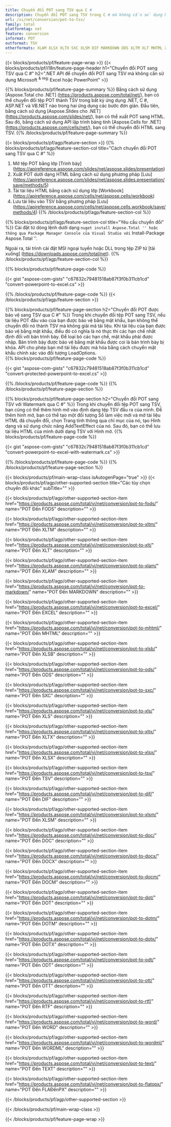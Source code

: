 ```yaml
---
title: Chuyển đổi POT sang TSV qua C #
description: Chuyển đổi POT sang TSV trong C # mà không cần sử dụng Microsoft Excel hoặc Powerpoint
url: /vi/net/conversion/pot-to-tsv/
family: total
platformtag: net
feature: conversion
informat: POT
outformat: TSV
otherformats: XLAM XLSX XLTX SXC XLSM DIF MARKDOWN ODS XLTM XLT MHTML XLSB FODS EXCEL TSV XLS DOC DOCX DOCM DOT DOTM DOTX ODT OTT RTF WORD WORDML TEXT FLATOPX
---
```

{{< blocks/products/pf/feature-page-wrap >}}
{{< blocks/products/pf/i18n/feature-page-header h1="Chuyển đổi POT sang TSV qua C #" h2=".NET API để chuyển đổi POT sang TSV mà không cần sử dụng Microsoft <sup> & reg; </sup> Excel hoặc PowerPoint" >}}

{{% blocks/products/pf/feature-page-summary %}}
Bằng cách sử dụng [Aspose.Total cho .NET] (https://products.aspose.com/total/net/), bạn có thể chuyển đổi tệp POT thành TSV trong bất kỳ ứng dụng .NET, C #, ASP.NET và VB.NET nào trong hai ứng dụng các bước đơn giản. Đầu tiên, bằng cách sử dụng [Aspose.Slides cho .NET] (https://products.aspose.com/slides/net/), bạn có thể xuất POT sang HTML. Sau đó, bằng cách sử dụng API lập trình bảng tính [Aspose.Cells for .NET] (https://products.aspose.com/cells/net/), bạn có thể chuyển đổi HTML sang TSV.
{{% /blocks/products/pf/feature-page-summary  %}}

{{< blocks/products/pf/agp/feature-section >}}
{{% blocks/products/pf/agp/feature-section-col title="Cách chuyển đổi POT sang TSV qua C #" %}}
1. Mở tệp POT bằng lớp [Trình bày] (https://apireference.aspose.com/slides/net/aspose.slides/presentation)
2. Xuất POT dưới dạng HTML bằng cách sử dụng phương pháp [Lưu] (https://apireference.aspose.com/slides/net/aspose.slides.presentation/save/methods/5)
3. Tải tài liệu HTML bằng cách sử dụng lớp [Workbook] (https://apireference.aspose.com/cells/net/aspose.cells/workbook)
4. Lưu tài liệu vào TSV bằng phương pháp [Lưu] (https://apireference.aspose.com/cells/net/aspose.cells.workbook/save/methods/4)
{{% /blocks/products/pf/agp/feature-section-col %}}

{{% blocks/products/pf/agp/feature-section-col title="Yêu cầu chuyển đổi" %}}
Cài đặt từ dòng lệnh dưới dạng `` nuget install Aspose.Total '' hoặc thông qua Package Manager Console của Visual Studio với `` Install-Package Aspose.Total ''.

Ngoài ra, tải trình cài đặt MSI ngoại tuyến hoặc DLL trong tệp ZIP từ [tải xuống] (https://downloads.aspose.com/total/net).
{{% /blocks/products/pf/agp/feature-section-col %}}

{{% blocks/products/pf/feature-page-code %}}

{{< gist "aspose-com-gists" "c67832c79481518ab87f3f0b311cb1cd" "convert-powerpoint-to-excel.cs" >}}

{{% /blocks/products/pf/feature-page-code %}}
{{< /blocks/products/pf/agp/feature-section >}}

{{% blocks/products/pf/feature-page-section  h2="Chuyển đổi POT được bảo vệ sang TSV qua C #" %}}
Trong khi chuyển đổi tệp POT sang TSV, nếu tài liệu POT đầu vào của bạn được bảo vệ bằng mật khẩu, bạn không thể chuyển đổi nó thành TSV mà không giải mã tài liệu. Khi tài liệu của bạn được bảo vệ bằng mật khẩu, điều đó có nghĩa là nó thực thi các hạn chế nhất định đối với bản trình bày. Để loại bỏ các hạn chế, mật khẩu phải được nhập. Bản trình bày được bảo vệ bằng mật khẩu được coi là bản trình bày bị khóa. API cho phép bạn mở tài liệu được mã hóa bằng cách chuyển mật khẩu chính xác vào đối tượng LoadOptions.  
{{% blocks/products/pf/feature-page-code %}}

{{< gist "aspose-com-gists" "c67832c79481518ab87f3f0b311cb1cd" "convert-protected-powerpoint-to-excel.cs" >}}
{{% /blocks/products/pf/feature-page-code  %}}
{{% /blocks/products/pf/feature-page-section %}}

{{% blocks/products/pf/feature-page-section  h2="Chuyển đổi POT sang TSV với Watermark qua C #" %}}
Trong khi chuyển đổi tệp POT sang TSV, bạn cũng có thể thêm hình mờ vào định dạng tệp TSV đầu ra của mình. Để thêm hình mờ, bạn có thể tạo một đối tượng Sổ làm việc mới và mở tài liệu HTML đã chuyển đổi, chọn Trang tính thông qua chỉ mục của nó, tạo Hình dạng và sử dụng chức năng AddTextEffect của nó. Sau đó, bạn có thể lưu tài liệu HTML của mình dưới dạng TSV với Hình mờ. 
{{% blocks/products/pf/feature-page-code %}}

{{< gist "aspose-com-gists" "c67832c79481518ab87f3f0b311cb1cd" "convert-powerpoint-to-excel-with-watermark.cs" >}}
{{% /blocks/products/pf/feature-page-code  %}}
{{% /blocks/products/pf/feature-page-section %}}

{{< blocks/products/pf/main-wrap-class isAutogenPage="true" >}}
{{< blocks/products/pf/agp/other-supported-section title="Các tùy chọn chuyển đổi khác" subTitle="" >}}

{{< blocks/products/pf/agp/other-supported-section-item href="https://products.aspose.com/total/vi/net/conversion/pot-to-fods/" name="POT Đến FODS" description="" >}}

{{< blocks/products/pf/agp/other-supported-section-item href="https://products.aspose.com/total/vi/net/conversion/pot-to-xltm/" name="POT Đến XLTM" description="" >}}

{{< blocks/products/pf/agp/other-supported-section-item href="https://products.aspose.com/total/vi/net/conversion/pot-to-xlt/" name="POT Đến XLT" description="" >}}

{{< blocks/products/pf/agp/other-supported-section-item href="https://products.aspose.com/total/vi/net/conversion/pot-to-xlam/" name="POT Đến XLAM" description="" >}}

{{< blocks/products/pf/agp/other-supported-section-item href="https://products.aspose.com/total/vi/net/conversion/pot-to-markdown/" name="POT Đến MARKDOWN" description="" >}}

{{< blocks/products/pf/agp/other-supported-section-item href="https://products.aspose.com/total/vi/net/conversion/pot-to-excel/" name="POT Đến EXCEL" description="" >}}

{{< blocks/products/pf/agp/other-supported-section-item href="https://products.aspose.com/total/vi/net/conversion/pot-to-mhtml/" name="POT Đến MHTML" description="" >}}

{{< blocks/products/pf/agp/other-supported-section-item href="https://products.aspose.com/total/vi/net/conversion/pot-to-xlsb/" name="POT Đến XLSB" description="" >}}

{{< blocks/products/pf/agp/other-supported-section-item href="https://products.aspose.com/total/vi/net/conversion/pot-to-ods/" name="POT Đến ODS" description="" >}}

{{< blocks/products/pf/agp/other-supported-section-item href="https://products.aspose.com/total/vi/net/conversion/pot-to-sxc/" name="POT Đến SXC" description="" >}}

{{< blocks/products/pf/agp/other-supported-section-item href="https://products.aspose.com/total/vi/net/conversion/pot-to-xls/" name="POT Đến XLS" description="" >}}

{{< blocks/products/pf/agp/other-supported-section-item href="https://products.aspose.com/total/vi/net/conversion/pot-to-xltx/" name="POT Đến XLTX" description="" >}}

{{< blocks/products/pf/agp/other-supported-section-item href="https://products.aspose.com/total/vi/net/conversion/pot-to-xlsx/" name="POT Đến XLSX" description="" >}}

{{< blocks/products/pf/agp/other-supported-section-item href="https://products.aspose.com/total/vi/net/conversion/pot-to-tsv/" name="POT Đến TSV" description="" >}}

{{< blocks/products/pf/agp/other-supported-section-item href="https://products.aspose.com/total/vi/net/conversion/pot-to-dif/" name="POT Đến DIF" description="" >}}

{{< blocks/products/pf/agp/other-supported-section-item href="https://products.aspose.com/total/vi/net/conversion/pot-to-xlsm/" name="POT Đến XLSM" description="" >}}

{{< blocks/products/pf/agp/other-supported-section-item href="https://products.aspose.com/total/vi/net/conversion/pot-to-doc/" name="POT Đến DOC" description="" >}}

{{< blocks/products/pf/agp/other-supported-section-item href="https://products.aspose.com/total/vi/net/conversion/pot-to-docx/" name="POT Đến DOCX" description="" >}}

{{< blocks/products/pf/agp/other-supported-section-item href="https://products.aspose.com/total/vi/net/conversion/pot-to-docm/" name="POT Đến DOCM" description="" >}}

{{< blocks/products/pf/agp/other-supported-section-item href="https://products.aspose.com/total/vi/net/conversion/pot-to-dot/" name="POT Đến DOT" description="" >}}

{{< blocks/products/pf/agp/other-supported-section-item href="https://products.aspose.com/total/vi/net/conversion/pot-to-dotm/" name="POT Đến DOTM" description="" >}}

{{< blocks/products/pf/agp/other-supported-section-item href="https://products.aspose.com/total/vi/net/conversion/pot-to-dotx/" name="POT Đến DOTX" description="" >}}

{{< blocks/products/pf/agp/other-supported-section-item href="https://products.aspose.com/total/vi/net/conversion/pot-to-odt/" name="POT Đến ODT" description="" >}}

{{< blocks/products/pf/agp/other-supported-section-item href="https://products.aspose.com/total/vi/net/conversion/pot-to-ott/" name="POT Đến OTT" description="" >}}

{{< blocks/products/pf/agp/other-supported-section-item href="https://products.aspose.com/total/vi/net/conversion/pot-to-rtf/" name="POT Đến RTF" description="" >}}

{{< blocks/products/pf/agp/other-supported-section-item href="https://products.aspose.com/total/vi/net/conversion/pot-to-word/" name="POT Đến WORD" description="" >}}

{{< blocks/products/pf/agp/other-supported-section-item href="https://products.aspose.com/total/vi/net/conversion/pot-to-wordml/" name="POT Đến WORDML" description="" >}}

{{< blocks/products/pf/agp/other-supported-section-item href="https://products.aspose.com/total/vi/net/conversion/pot-to-text/" name="POT Đến TEXT" description="" >}}

{{< blocks/products/pf/agp/other-supported-section-item href="https://products.aspose.com/total/vi/net/conversion/pot-to-flatopx/" name="POT Đến FLAĐếnPX" description="" >}}



{{< /blocks/products/pf/agp/other-supported-section >}}

{{< /blocks/products/pf/main-wrap-class >}}

{{< /blocks/products/pf/feature-page-wrap >}}
